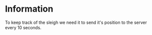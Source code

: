 # Information

To keep track of the sleigh we need it to send it's position to the server every 10 seconds.